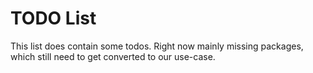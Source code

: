 TODO List
=========

This list does contain some todos. Right now mainly missing packages, which still
need to get converted to our use-case.


